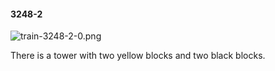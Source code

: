 #### 3248-2
![train-3248-2-0.png](https://github.com/lil-lab/nlvr/raw/master/nlvr/train/images/60/train-3248-2-0.png "train-3248-2-0.png")

There is a tower with two yellow blocks and two black blocks.